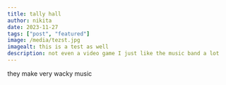 ```yaml
---
title: tally hall
author: nikita
date: 2023-11-27
tags: ["post", "featured"]
image: /media/tezst.jpg
imagealt: this is a test as well
description: not even a video game I just like the music band a lot
---
```


they make very wacky music
